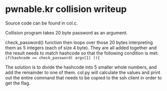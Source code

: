 # pwnable.kr collision writeup

Source code can be found in col.c.

Collision program takes 20 byte password as an argument.

check_password() function then loops over those 20 bytes interpreting them as 5 integers (each of size 4 byte). They are all added together and the result needs to match hashcode so that the following condition is met:
`if(hashcode == check_password( argv[1] )){`

The solution is to divide the hashcode into 5 smaller whole numbers, and add the remainder to one of them. col.py will calculate the values and print out the entire command that needs to be copied to the ssh client in order to get the flag.